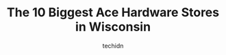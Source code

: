 ---
layout: ampstory
image: https://i0.wp.com/www.depkes.org/wp-content/uploads/2023/06/ace-hardware-0-in-wisconsin-1685968236.jpeg?resize=640,853
author: techidn
featured: false
description: Discover the impressive array of Ace Hardware options in Wisconsin, where you can find 10 of the largest Ace Hardware establishments in the area. From renowned classics to hidden gems, Wisco
title: The 10 Biggest Ace Hardware Stores in Wisconsin
cover:
   title: The 10 Biggest Ace Hardware Stores in Wisconsin
   subtitle: Rickpate
   background: https://www.depkes.org/wp-content/uploads/2023/06/ace-hardware-0-in-wisconsin-1685968236.jpeg

pages: 
 - layout: thirds
   top: <h1>#1 Village Ace Hardware</h1>
   bottom: "<p>Had a unique paint-related dilemma. Staff provided very helpful suggestions and just the supplies I needed. Thank you!</p>"
   background: https://www.depkes.org/wp-content/uploads/2023/06/ace-hardware-1-in-wisconsin-1685968237.jpeg
   backgroundblur: true
 - layout: thirds
   top: <h1>#2 Meinecke Ace Hardware</h1>
   bottom: "<p>5020 W Fond Du Lac Ave, Milwaukee, WI 53216, United States</p>"
   background: https://www.depkes.org/wp-content/uploads/2023/06/ace-hardware-2-in-wisconsin-1685968237.jpeg
   cta:
      link: https://www.depkes.org/blog/the-10-biggest-ace-hardware-stores-in-wisconsin/
      text: The 10 Biggest Ace Hardware Stores in Wisconsin
 - layout: thirds
   top: <h1>#3 Ace Hardware Of Appleton Inc</h1>
   bottom: "<p>500 E Northland Ave, Appleton, WI 54911, United States</p>"
   background: https://www.depkes.org/wp-content/uploads/2023/06/ace-hardware-3-in-wisconsin-1685968238.jpeg
   cta:
      link: https://www.depkes.org/blog/the-10-biggest-ace-hardware-stores-in-wisconsin/
      text: The 10 Biggest Ace Hardware Stores in Wisconsin
 - layout: thirds
   top: <h1>#4 Ace Hardware of Wautoma</h1>
   bottom: "<p>983 E Plaza Rd, Wautoma, WI 54982, United States</p>"
   background: https://images.unsplash.com/photo-1509114397022-ed747cca3f65?ixlib=rb-4.0.3&ixid=MnwxMjA3fDB8MHxwaG90by1wYWdlfHx8fGVufDB8fHx8&auto=format&fit=crop&w=640&h=853&q=80
   cta:
      link: https://www.depkes.org/blog/the-10-biggest-ace-hardware-stores-in-wisconsin/
      text: The 10 Biggest Ace Hardware Stores in Wisconsin
 - layout: thirds
   top: <h1>#5 Ace Hardware Center</h1>
   bottom: "<p>1398 Williamson St, Madison, WI 53703, United States</p>"
   background: https://images.unsplash.com/photo-1527066579998-dbbae57f45ce?ixlib=rb-4.0.3&ixid=MnwxMjA3fDB8MHxwaG90by1wYWdlfHx8fGVufDB8fHx8&auto=format&fit=crop&w=640&h=853&q=80
   cta:
      link: https://www.depkes.org/blog/the-10-biggest-ace-hardware-stores-in-wisconsin/
      text: The 10 Biggest Ace Hardware Stores in Wisconsin
 - layout: thirds
   top: <h1>#6 Village Ace Hardware Prospect</h1>
   bottom: "<p>2170 N Prospect Ave, Milwaukee, WI 53202, United States</p>"
   background: https://images.unsplash.com/photo-1620421680010-0766ff230392?ixlib=rb-4.0.3&ixid=MnwxMjA3fDB8MHxwaG90by1wYWdlfHx8fGVufDB8fHx8&auto=format&fit=crop&w=640&h=853&q=80
   cta:
      link: https://www.depkes.org/blog/the-10-biggest-ace-hardware-stores-in-wisconsin/
      text: The 10 Biggest Ace Hardware Stores in Wisconsin
 - layout: thirds
   top: <h1>#7 Ace Hardware of Oconomowoc</h1>
   bottom: "<p>1081 Summit Ave, Oconomowoc, WI 53066, United States</p>"
   background: https://images.unsplash.com/photo-1518640467707-6811f4a6ab73?ixlib=rb-4.0.3&ixid=MnwxMjA3fDB8MHxwaG90by1wYWdlfHx8fGVufDB8fHx8&auto=format&fit=crop&w=640&h=853&q=80
   cta:
      link: https://www.depkes.org/blog/the-10-biggest-ace-hardware-stores-in-wisconsin/
      text: The 10 Biggest Ace Hardware Stores in Wisconsin
 - layout: thirds
   middle: Continue reading...
   background: https://images.unsplash.com/photo-1549241520-425e3dfc01cb?ixlib=rb-4.0.3&ixid=MnwxMjA3fDB8MHxwaG90by1wYWdlfHx8fGVufDB8fHx8&auto=format&fit=crop&w=640&h=853&q=80
   cta:
      link: https://www.depkes.org/blog/the-10-biggest-ace-hardware-stores-in-wisconsin/
      text: The 10 Biggest Ace Hardware Stores in Wisconsin
      
---